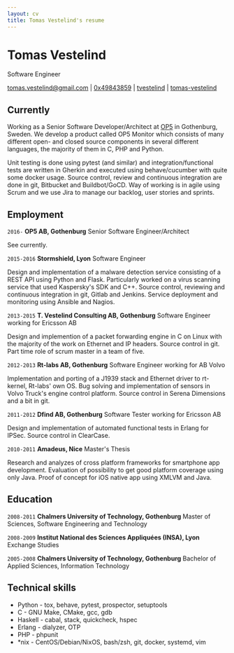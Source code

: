 ```yaml
---
layout: cv
title: Tomas Vestelind's resume
---
```

# Tomas Vestelind
Software Engineer

<div id="webaddress">
  <i class="fa fa-envelope"></i> <a href="mailto:tomas.vestelind@gmail.com">tomas.vestelind@gmail.com</a>
|
  <i class="fa fa-key"></i> <a href="https://pgp.mit.edu/pks/lookup?op=get&search=0x7427A7AD49843859">0x49843859</a>
|
  <i class="fa fa-github"></i> <a href="http://github.com/tvestelind">tvestelind</a>
|
  <i class="fa fa-linkedin"></i> <a href="https://www.linkedin.com/in/tomas-vestelind">tomas-vestelind</a>
</div>


## Currently

Working as a Senior Software Developer/Architect at [OP5](http://www.op5.com) in Gothenburg, Sweden. We develop a product called OP5 Monitor which consists of many different open- and closed source components in several different languages, the majority of them in C, PHP and Python. 

Unit testing is done using pytest (and similar) and integration/functional tests are written in Gherkin and executed using behave/cucumber with quite some docker usage. Source control, review and continuous integration are done in git, Bitbucket and Buildbot/GoCD. Way of working is in agile using Scrum and we use Jira to manage our backlog, user stories and sprints.

## Employment

`2016-`
__OP5 AB, Gothenburg__ Senior Software Engineer/Architect

See currently.

`2015-2016`
__Stormshield, Lyon__ Software Engineer

Design and implementation of a malware detection service consisting of a REST API using Python and Flask. Particularly worked on a virus scanning service that used Kaspersky's SDK and C++. Source control, reviewing and continuous integration in git, Gitlab and Jenkins. Service deployment and monitoring using Ansible and Nagios. 

`2013-2015`
__T. Vestelind Consulting AB, Gothenburg__ Software Engineer working for Ericsson AB

Design and implemention of a packet forwarding engine in C on Linux with the majority of the work on Ethernet and IP headers. Source control in git. Part time role of scrum master in a team of five.

`2012-2013`
__Rt-labs AB, Gothenburg__ Software Engineer working for AB Volvo

Implementation and porting of a J1939 stack and Ethernet driver to rt-kernel, Rt-labs' own OS. Bug solving and implementation of sensors in Volvo Truck's engine control platform. Source control in Serena Dimensions and a bit in git.

`2011-2012`
__Dfind AB, Gothenburg__ Software Tester working for Ericsson AB

Design and implementation of automated functional tests in Erlang for IPSec. Source control in ClearCase.

`2010-2011`
__Amadeus, Nice__ Master's Thesis

Research and analyzes of cross platform frameworks for smartphone app development. Evaluation of possibility to get good platform coverage using only Java. Proof of concept for iOS native app using XMLVM and Java.

## Education

`2008-2011`
__Chalmers University of Technology, Gothenburg__ Master of Sciences, Software Engineering and Technology

`2008-2009`
__Institut National des Sciences Appliquées (INSA), Lyon__ Exchange Studies

`2005-2008`
__Chalmers University of Technology, Gothenburg__ Bachelor of Applied Sciences, Information Technology

## Technical skills

* Python  - tox, behave, pytest, prospector, setuptools
* C       - GNU Make, CMake, gcc, gdb
* Haskell - cabal, stack, quickcheck, hspec
* Erlang  - dialyzer, OTP
* PHP     - phpunit
* \*nix   - CentOS/Debian/NixOS, bash/zsh, git, docker, systemd, vim

<!-- ### Footer

Last updated: November 2017 -->


